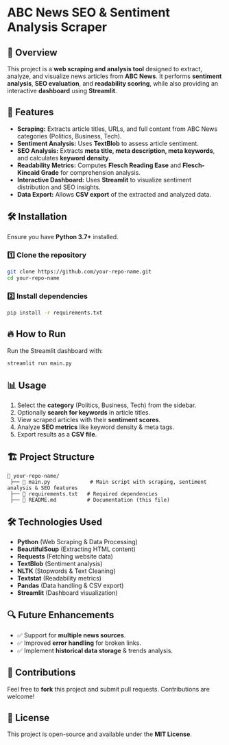 # ABC News SEO & Sentiment Analysis Scraper

## 📌 Overview
This project is a **web scraping and analysis tool** designed to extract, analyze, and visualize news articles from **ABC News**. It performs **sentiment analysis**, **SEO evaluation**, and **readability scoring**, while also providing an interactive **dashboard** using **Streamlit**.

## 🚀 Features
- **Scraping:** Extracts article titles, URLs, and full content from ABC News categories (Politics, Business, Tech).
- **Sentiment Analysis:** Uses **TextBlob** to assess article sentiment.
- **SEO Analysis:** Extracts **meta title, meta description, meta keywords**, and calculates **keyword density**.
- **Readability Metrics:** Computes **Flesch Reading Ease** and **Flesch-Kincaid Grade** for comprehension analysis.
- **Interactive Dashboard:** Uses **Streamlit** to visualize sentiment distribution and SEO insights.
- **Data Export:** Allows **CSV export** of the extracted and analyzed data.

## 🛠️ Installation
Ensure you have **Python 3.7+** installed.

### 1️⃣ Clone the repository
```sh
git clone https://github.com/your-repo-name.git
cd your-repo-name
```

### 2️⃣ Install dependencies
```sh
pip install -r requirements.txt
```

## 🔥 How to Run
Run the Streamlit dashboard with:
```sh
streamlit run main.py
```

## 📊 Usage
1. Select the **category** (Politics, Business, Tech) from the sidebar.
2. Optionally **search for keywords** in article titles.
3. View scraped articles with their **sentiment scores**.
4. Analyze **SEO metrics** like keyword density & meta tags.
5. Export results as a **CSV file**.

## 🏗️ Project Structure
```
📂 your-repo-name/
 ├── 📄 main.py             # Main script with scraping, sentiment analysis & SEO features
 ├── 📄 requirements.txt   # Required dependencies
 ├── 📄 README.md          # Documentation (this file)
```

## 🛠️ Technologies Used
- **Python** (Web Scraping & Data Processing)
- **BeautifulSoup** (Extracting HTML content)
- **Requests** (Fetching website data)
- **TextBlob** (Sentiment analysis)
- **NLTK** (Stopwords & Text Cleaning)
- **Textstat** (Readability metrics)
- **Pandas** (Data handling & CSV export)
- **Streamlit** (Dashboard visualization)

## 🔍 Future Enhancements
- ✅ Support for **multiple news sources**.
- ✅ Improved **error handling** for broken links.
- ✅ Implement **historical data storage** & trends analysis.

## 🤝 Contributions
Feel free to **fork** this project and submit pull requests. Contributions are welcome!

## 📝 License
This project is open-source and available under the **MIT License**.
